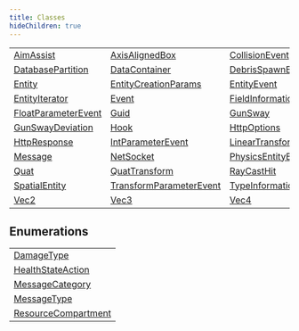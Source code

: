 ```yaml
---
title: Classes
hideChildren: true
---
```

|                                                                 |                                                                         |                                                             |
| --------------------------------------------------------------- | ----------------------------------------------------------------------- | ----------------------------------------------------------- |
| [AimAssist](/vext/ref/shared/class/aimassist)                     | [AxisAlignedBox](/vext/ref/shared/class/axisalignedbox)                   | [CollisionEvent](/vext/ref/shared/class/collisionevent)       |
| [DatabasePartition](/vext/ref/shared/class/databasepartition)     | [DataContainer](/vext/ref/shared/class/datacontainer)                     | [DebrisSpawnEvent](/vext/ref/shared/class/debrisspawnevent)   |
| [Entity](/vext/ref/shared/class/entity)                           | [EntityCreationParams](/vext/ref/shared/class/entitycreationparams)       | [EntityEvent](/vext/ref/shared/class/entityevent)             |
| [EntityIterator](/vext/ref/shared/class/entityiterator)           | [Event](/vext/ref/shared/class/event)                                     | [FieldInformation](/vext/ref/shared/class/fieldinformation)   |
| [FloatParameterEvent](/vext/ref/shared/class/floatparameterevent) | [Guid](/vext/ref/shared/class/guid)                                       | [GunSway](/vext/ref/shared/class/gunsway)                     |
| [GunSwayDeviation](/vext/ref/shared/class/gunswaydeviation)       | [Hook](/vext/ref/shared/class/hook)                                       | [HttpOptions](/vext/ref/shared/class/httpoptions)             |
| [HttpResponse](/vext/ref/shared/class/httpresponse)               | [IntParameterEvent](/vext/ref/shared/class/intparameterevent)             | [LinearTransform](/vext/ref/shared/class/lineartransform)     |
| [Message](/vext/ref/shared/class/message)                         | [NetSocket](/vext/ref/shared/class/netsocket)                             | [PhysicsEntityBase](/vext/ref/shared/class/physicsentitybase) |
| [Quat](/vext/ref/shared/class/quat)                               | [QuatTransform](/vext/ref/shared/class/quattransform)                     | [RayCastHit](/vext/ref/shared/class/raycasthit)               |
| [SpatialEntity](/vext/ref/shared/class/spatialentity)             | [TransformParameterEvent](/vext/ref/shared/class/transformparameterevent) | [TypeInformation](/vext/ref/shared/class/typeinformation)     |
| [Vec2](/vext/ref/shared/class/vec2)                               | [Vec3](/vext/ref/shared/class/vec3)                                       | [Vec4](/vext/ref/shared/class/vec4)                           |

## Enumerations

|                                                                   |
| ----------------------------------------------------------------- |
| [DamageType](/vext/ref/shared/class/damagetype)                   |
| [HealthStateAction](/vext/ref/shared/class/healthstateaction)     |
| [MessageCategory](/vext/ref/shared/class/messagecategory)         |
| [MessageType](/vext/ref/shared/class/messagetype)                 |
| [ResourceCompartment](/vext/ref/shared/class/resourcecompartment) |
